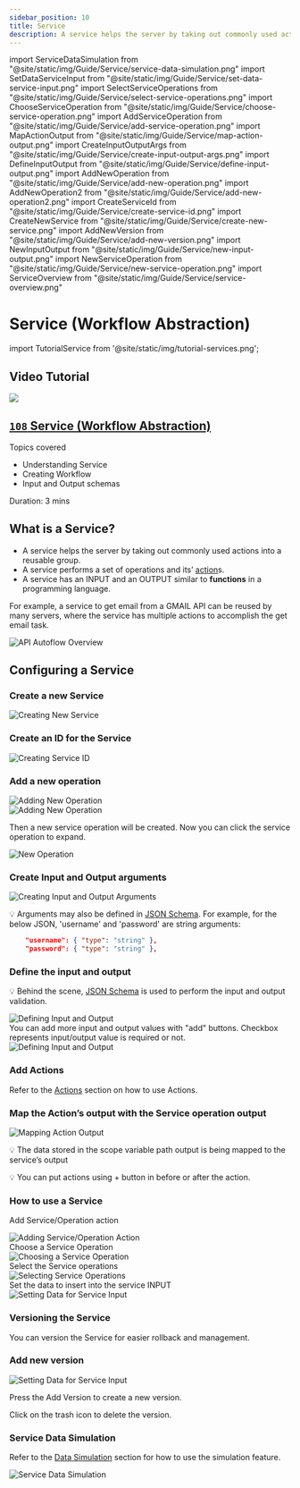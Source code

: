 ```yaml
---
sidebar_position: 10
title: Service
description: A service helps the server by taking out commonly used actions into a reusable group.
---
```


import ServiceDataSimulation from "@site/static/img/Guide/Service/service-data-simulation.png"
import SetDataServiceInput from "@site/static/img/Guide/Service/set-data-service-input.png"
import SelectServiceOperations from "@site/static/img/Guide/Service/select-service-operations.png"
import ChooseServiceOperation from "@site/static/img/Guide/Service/choose-service-operation.png"
import AddServiceOperation from "@site/static/img/Guide/Service/add-service-operation.png"
import MapActionOutput from "@site/static/img/Guide/Service/map-action-output.png"
import CreateInputOutputArgs from "@site/static/img/Guide/Service/create-input-output-args.png"
import DefineInputOutput from "@site/static/img/Guide/Service/define-input-output.png"
import AddNewOperation from "@site/static/img/Guide/Service/add-new-operation.png"
import AddNewOperation2 from "@site/static/img/Guide/Service/add-new-operation2.png"
import CreateServiceId from "@site/static/img/Guide/Service/create-service-id.png"
import CreateNewService from "@site/static/img/Guide/Service/create-new-service.png"
import AddNewVersion from "@site/static/img/Guide/Service/add-new-version.png"
import NewInputOutput from "@site/static/img/Guide/Service/new-input-output.png"
import NewServiceOperation from "@site/static/img/Guide/Service/new-service-operation.png"
import ServiceOverview from "@site/static/img/Guide/Service/service-overview.png"

# Service (Workflow Abstraction)

import TutorialService from '@site/static/img/tutorial-services.png';

## Video Tutorial

<div class="videoBlock">
    <div class="videoLeft">
        <div class="videoWrapper">
            <a href="../../../Tutorial/#108-abstracting-workflow-with-service-and-intent"><img src={TutorialService} /></a>
        </div>
    </div>
    <div class="videoRight">
        <div class="videoText">
            <a href="../../../Tutorial/#108-abstracting-workflow-with-service-and-intent"><h2><code>108</code> Service (Workflow Abstraction)</h2></a>
            <p>Topics covered</p>
                <ul>
                    <li>Understanding Service</li>
                    <li>Creating Workflow</li>
                    <li>Input and Output schemas</li>
                </ul>
            <p>Duration:  3 mins</p>
        </div>
    </div>
    <div class="videoClearer"></div>
</div>

## What is a Service?

- A service helps the server by taking out commonly used actions into a reusable group.
- A service performs a set of operations and its’ [action](../../actions-library)s.
- A service has an INPUT and an OUTPUT similar to **functions** in a programming language.

For example, a service to get email from a GMAIL API can be reused by many servers, where the service has multiple actions to accomplish the get email task.

![API Autoflow Overview](@site/static/img/Guide/getting-started/ApiAutoflow.png)

## Configuring a Service

### Create a new Service

<div class="myResponsiveImg">
    <img src={CreateNewService} alt="Creating New Service" class="myResponsiveImg"/>
</div>

### Create an ID for the Service

<div class="myResponsiveImg">
    <img src={CreateServiceId} alt="Creating Service ID" class="myResponsiveImg"/>
</div>

### Add a new operation

<div class="myResponsiveImg">
    <img src={AddNewOperation} alt="Adding New Operation" class="myResponsiveImg"/>
</div>
<div class="myResponsiveImg">
    <img src={AddNewOperation2} alt="Adding New Operation" class="myResponsiveImg"/>
</div>

Then a new service operation will be created. Now you can click the service operation to expand.
<div class="myResponsiveImg">
    <img src={NewServiceOperation} alt="New Operation" class="myResponsiveImg"/>
</div>

### Create Input and Output arguments

<div class="myResponsiveImg">
    <img src={CreateInputOutputArgs} alt="Creating Input and Output Arguments" class="myResponsiveImg"/>
</div>

💡 Arguments may also be defined in [JSON Schema](https://json-schema.org/understanding-json-schema/). For example, for the below JSON, 'username' and 'password' are string arguments:

```json
    "username": { "type": "string" },
    "password": { "type": "string" },
```
### Define the input and output

💡 Behind the scene, [JSON Schema](https://json-schema.org/understanding-json-schema/) is used to perform the input and output validation.

<div class="myResponsiveImg">
    <img src={DefineInputOutput} alt="Defining Input and Output" class="myResponsiveImg"/>
</div>
You can add more input and output values with "add" buttons.
Checkbox represents input/output value is required or not.
<div class="myResponsiveImg">
    <img src={NewInputOutput} alt="Defining Input and Output" class="myResponsiveImg"/>
</div>


### Add Actions

Refer to the [Actions](../../Guide/Workflow/Action) section on how to use Actions.

### Map the Action’s output with the Service operation output

<img src={MapActionOutput} alt="Mapping Action Output" />

💡 The data stored in the scope variable path output is being mapped to the service’s output

💡 You can put actions using + button in before or after the action.
### How to use a Service

Add Service/Operation action

<div class="myResponsiveImg">
    <img src={AddServiceOperation} alt="Adding Service/Operation Action" class="myResponsiveImg"/>
</div>
Choose a Service Operation
<div class="myResponsiveImg">
    <img src={ChooseServiceOperation} alt="Choosing a Service Operation" class="myResponsiveImg"/>
</div>
Select the Service operations
<div class="myResponsiveImg">
    <img src={SelectServiceOperations} alt="Selecting Service Operations" class="myResponsiveImg"/>
</div>
Set the data to insert into the service INPUT
<div class="myResponsiveImg">
    <img src={SetDataServiceInput} alt="Setting Data for Service Input" class="myResponsiveImg"/>
</div>

### Versioning the Service

You can version the Service for easier rollback and management.

### Add new version

<div class="myResponsiveImg">
    <img src={AddNewVersion} alt="Setting Data for Service Input" class="myResponsiveImg"/>
</div>

Press the Add Version to create a new version.

Click on the trash icon to delete the version.

### Service Data Simulation

Refer to the [Data Simulation](../../Guide/Workflow/Data%20Simulation) section for how to use the simulation feature.

<div class="myResponsiveImg">
    <img src={ServiceDataSimulation} alt="Service Data Simulation" class="myResponsiveImg"/>
</div>
